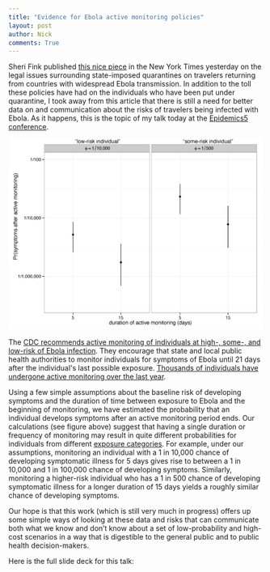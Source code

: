 ```yaml
---
title: "Evidence for Ebola active monitoring policies"
layout: post
author: Nick
comments: True
---
```


Sheri Fink published [this nice piece](http://www.nytimes.com/2015/12/03/health/ebola-crisis-passes-but-questions-on-quarantines-persist.html?_r=0) in the New York Times yesterday on the legal issues surrounding state-imposed quarantines on travelers returning from countries with widespread Ebola transmission. In addition to the toll these policies have had on the individuals who have been put under quarantine, I took away from this article that there is still a need for better data on and communication about the risks of travelers being infected with Ebola. As it happens, this is the topic of my talk today at the [Epidemics5 conference](http://www.epidemics.elsevier.com/).

<img class="img-responsive" src="/images/blog/prob-of-AM-miss-both.jpg">

<!--more-->

The [CDC recommends active monitoring of individuals at high-, some-, and low-risk of Ebola infection](http://www.cdc.gov/vhf/ebola/exposure/monitoring-and-movement-of-persons-with-exposure.html). They encourage that state and local public health authorities to monitor individuals for symptoms of Ebola until 21 days after the individual's last possible exposure. [Thousands of individuals have undergone active monitoring over the last year](http://www.cdc.gov/mmwr/preview/mmwrhtml/mm6425a1.htm). 

Using a few simple assumptions about the baseline risk of developing symptoms and the duration of time between exposure to Ebola and the beginning of monitoring, we have estimated the probability that an individual develops symptoms after an active monitoring period ends. Our calculations (see figure above) suggest that having a single duration or frequency of monitoring may result in quite different probabilities for individuals from different [exposure categories](http://www.cdc.gov/vhf/ebola/exposure/monitoring-and-movement-of-persons-with-exposure.html#mm-table). For example, under our assumptions, monitoring an individual with a 1 in 10,000 chance of developing symptomatic illness for 5 days gives rise to between a 1 in 10,000 and 1 in 100,000 chance of developing symptoms. Similarly, monitoring a higher-risk individual who has a 1 in 500 chance of developing symptomatic illness for a longer duration of 15 days yields a roughly similar chance of developing symptoms. 

Our hope is that this work (which is still very much in progress) offers up some simple ways of looking at these data and risks that can communicate both what we know and don’t know about a set of low-probability and high-cost scenarios in a way that is digestible to the general public and to public health decision-makers.

Here is the full slide deck for this talk:
<script async class="speakerdeck-embed" data-id="0c034c3cb88644eeb1cc560a505a1109" data-ratio="1.33333333333333" src="//speakerdeck.com/assets/embed.js"></script>
